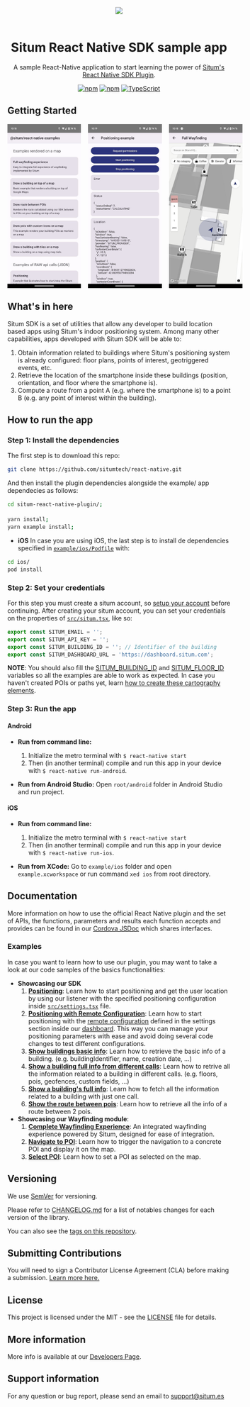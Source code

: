 <p align="center"> <img width="233" src="https://situm.com/wp-content/themes/situm/img/logo-situm.svg" style="margin-bottom:1rem" /> <h1 align="center">Situm React Native SDK sample app</h1> </p>

<div align="center" style="text-align:center">

A sample React-Native application to start learning the power of [Situm's React Native SDK Plugin](../README.md).

</div>

<div align="center" style="text-align:center">

[![npm](https://img.shields.io/npm/dm/react-native-situm-plugin.svg)](https://www.npmjs.com/package/react-native-situm-plugin) [![npm](https://img.shields.io/npm/v/react-native-situm-plugin.svg)](https://www.npmjs.com/package/react-native-situm-plugin) [![TypeScript](https://badges.frapsoft.com/typescript/code/typescript.svg?v=101)](https://github.com/ellerbrock/typescript-badges/)

</div>

## Getting Started

<div align="center" style="display: flex; gap: 1rem;">
    <img src="./docs/assets/home_preview.jpg" width="33%" alt="home_preview">
    <img src="./docs/assets/positioning_preview.jpg" width="33%" alt="positioning_preview">
    <img src="./docs/assets/map_preview.jpg" width="33%" alt="map_preview">
</div>

## What's in here <a name="whatsinhere"/>

Situm SDK is a set of utilities that allow any developer to build location based apps using Situm's indoor positioning system.
Among many other capabilities, apps developed with Situm SDK will be able to:

1. Obtain information related to buildings where Situm's positioning system is already configured:
   floor plans, points of interest, geotriggered events, etc.
2. Retrieve the location of the smartphone inside these buildings (position, orientation, and floor
   where the smartphone is).
3. Compute a route from a point A (e.g. where the smartphone is) to a point B (e.g. any point of
   interest within the building).

## How to run the app <a name="howtorun"/>

### Step 1: Install the dependencies <a name="dependencies"/>

The first step is to download this repo:

```bash
git clone https://github.com/situmtech/react-native.git
```

And then install the plugin dependencies alongside the example/ app dependecies as follows:

```bash
cd situm-react-native-plugin/;

yarn install;
yarn example install;
```

-   **iOS**
    In case you are using iOS, the last step is to install de dependencies specified in [`example/ios/Podfile`](./ios/Podfile) with:

```bash
cd ios/
pod install
```

### Step 2: Set your credentials <a name="config"/>

For this step you must create a situm account, so [setup your account](../README.md#setup-your-account) before continuing.
After creating your situm account, you can set your credentials on the properties of [`src/situm.tsx`](./src/situm.tsx), like so:

```js
export const SITUM_EMAIL = '';
export const SITUM_API_KEY = '';
export const SITUM_BUILDING_ID = ''; // Identifier of the building
export const SITUM_DASHBOARD_URL = 'https://dashboard.situm.com';
```

**NOTE**: You should also fill the [SITUM_BUILDING_ID](https://situm.com/docs/sdk-cartography/#building-identifier) and [SITUM_FLOOR_ID](https://situm.com/docs/sdk-cartography/#floor-identifier) variables so all the examples are able to work as expected. In case you haven't created POIs or paths yet, learn [how to create these cartography elements](https://situm.com/docs/sdk-cartography/#sdk-a-basic-complete-cartography-example).

### Step 3: Run the app <a name="runapplication"></a>

#### Android

-   **Run from command line:**

    1. Initialize the metro terminal with `$ react-native start`
    2. Then (in another terminal) compile and run this app in your device with `$ react-native run-android`.

-   **Run from Android Studio:** Open `root/android` folder in Android Studio and run project.

#### iOS

-   **Run from command line:**

    1. Initialize the metro terminal with `$ react-native start`
    2. Then (in another terminal) compile and run this app in your device with `$ react-native run-ios`.

-   **Run from XCode:** Go to `example/ios` folder and open `example.xcworkspace` or run command `xed ios` from root directory.

## Documentation <a name="documentation"/>

More information on how to use the official React Native plugin and the set of APIs, the functions, parameters and results each function accepts and provides can be found in our [Cordova JSDoc](https://developers.situm.com/sdk_documentation/cordova/jsdoc/latest/situm) which shares interfaces.

### Examples

In case you want to learn how to use our plugin, you may want to take a look at our code samples of the basics functionalities:

-   **Showcasing our SDK**
    1. [**Positioning**](./src/examples/sdk/Positioning.tsx): Learn how to start positioning and get the user location by using our listener with the specified positioning configuration inside [`src/settings.tsx`](./src/settings.tsx) file.
    2. [**Positioning with Remote Configuration**](./src/examples/sdk/RemoteConfig.tsx): Learn how to start positioning with the [remote configuration](https://situm.com/docs/sdk-remote-configuration/) defined in the settings section inside our [dashboard](https://dashboard.situm.com/settings). This way you can manage your positioning parameters with ease and avoid doing several code changes to test different configurations.
    3. [**Show buildings basic info**](./src/examples/sdk/BuildingBasicInfo.tsx): Learn how to retrieve the basic info of a building. (e.g. buildingIdentifier, name, creation date, ...)
    4. [**Show a building full info from different calls**](./src/examples/sdk/InfoFromBuilding.tsx): Learn how to retrive all the information related to a building in different calls. (e.g. floors, pois, geofences, custom fields, ...)
    6. [**Show a building's full info**](./src/examples/sdk/BuildingFullInfo.tsx): Learn how to fetch all the information related to a building with just one call.
    7. [**Show the route between pois**](./src/examples/sdk/RouteBetweenPOIs.tsx): Learn how to retrieve all the info of a route between 2 pois.
-   **Showcasing our Wayfinding module**:
    1. [**Complete Wayfinding Experience**](./src/examples/wayfinding/Wayfinding.tsx): An integrated wayfinding experience powered by Situm, designed for ease of integration.
    2. [**Navigate to POI**](./src/examples/wayfinding/NavigateToPoi.tsx): Learn how to trigger the navigation to a concrete POI and display it on the map.
    3. [**Select POI**](./src/examples/wayfinding/SelectPoi.tsx): Learn how to set a POI as selected on the map.

## Versioning

We use [SemVer](http://semver.org/) for versioning.

Please refer to [CHANGELOG.md](../CHANGELOG.md) for a list of notables changes for each version of the library.

You can also see the [tags on this repository](https://github.com/situmtech/situm-react-native-plugin/tags).

## Submitting Contributions <a name="contributions"/>

You will need to sign a Contributor License Agreement (CLA) before making a submission. [Learn more here.](https://situm.com/contributions/)

## License

This project is licensed under the MIT - see the [LICENSE](../LICENSE) file for details.

## More information <a name="more-info"/>

More info is available at our [Developers Page](https://situm.com/docs/01-introduction/).

## Support information <a name="support"/>

For any question or bug report, please send an email to [support@situm.es](mailto:support@situm.es)
